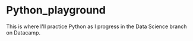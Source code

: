 # Python_playground
This is where I'll practice Python as I progress in the Data Science branch on Datacamp.
